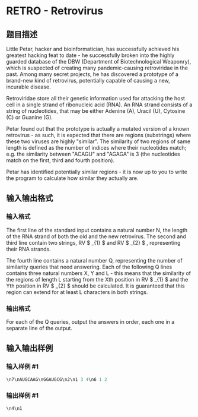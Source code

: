 # RETRO - Retrovirus

## 题目描述

Little Petar, hacker and bioinformatician, has successfully achieved his greatest hacking feat to date - he successfully broken into the highly guarded database of the DBW (Department of Biotechnological Weaponry), which is suspected of creating many pandemic-causing retroviridae in the past. Among many secret projects, he has discovered a prototype of a brand-new kind of retrovirus, potentially capable of causing a new, incurable disease.

Retroviridae store all their genetic information used for attacking the host cell in a single strand of ribonucleic acid (RNA). An RNA strand consists of a string of nucleotides, that may be either Adenine (A), Uracil (U), Cytosine (C) or Guanine (G).

Petar found out that the prototype is actually a mutated version of a known retrovirus - as such, it is expected that there are regions (substrings) where these two viruses are highly "similar". The similarity of two regions of same length is defined as the number of indices where their nucleotides match; e.g. the similarity between "ACAGU" and "AGAGA" is 3 (the nucleotides match on the first, third and fourth position).

Petar has identified potentially similar regions - it is now up to you to write the program to calculate how similar they actually are.

## 输入输出格式

### 输入格式

The first line of the standard input contains a natural number N, the length of the RNA strand of both the old and the new retrovirus. The second and third line contain two strings, RV $ _{1} $ and RV $ _{2} $ , representing their RNA strands.

The fourth line contains a natural number Q, representing the number of similarity queries that need answering. Each of the following Q lines contains three natural numbers X, Y and L - this means that the similarity of the regions of length L starting from the Xth position in RV $ _{1} $ and the Yth position in RV $ _{2} $ should be calculated. It is guaranteed that this region can extend for at least L characters in both strings.

### 输出格式

For each of the Q queries, output the answers in order, each one in a separate line of the output.

## 输入输出样例

### 输入样例 #1

```cpp
\n7\nAUGCAAG\nGGAUGCG\n2\n1 3 4\n6 1 2
```


### 输出样例 #1

```cpp
\n4\n1
```


